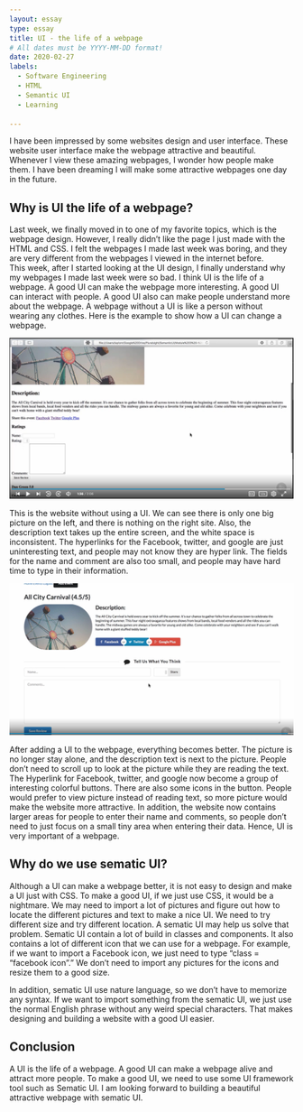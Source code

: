 ```yaml
---
layout: essay
type: essay
title: UI - the life of a webpage
# All dates must be YYYY-MM-DD format!
date: 2020-02-27
labels: 
  - Software Engineering
  - HTML
  - Semantic UI
  - Learning
  
---
```




I have been impressed by some websites design and user interface.  These website user interface make the webpage attractive and beautiful.  Whenever I view these amazing webpages, I wonder how people make them.  I have been dreaming I will make some attractive webpages one day in the future. 
## Why is UI the life of a webpage?

Last week, we finally moved in to one of my favorite topics, which is the webpage design.  However, I really didn’t like the page I just made with the HTML and CSS.  I felt the webpages I made last week was boring, and they are very different from the webpages I viewed in the internet before.  
This week, after I started looking at the UI design, I finally understand why my webpages I made last week were so bad.  I think UI is the life of a webpage.  A good UI can make the webpage more interesting.  A good UI can interact with people.  A good UI also can make people understand more about the webpage.  A webpage without a UI is like a person without wearing any clothes. 
Here is the example to show how a UI can change a webpage.

<img class="ui large floated image" src="../images/nonui2.PNG">

This is the website without using a UI.  We can see there is only one big picture on the left, and there is nothing on the right site.  Also, the description text takes up the entire screen, and the white space is inconsistent.  The hyperlinks for the Facebook, twitter, and google are just uninteresting text, and people may not know they are hyper link.  The fields for the name and comment are also too small, and people may have hard time to type in their information. 

<img class="ui large floated image" src="../images/withUI2.PNG">

After adding a UI to the webpage, everything becomes better.  The picture is no longer stay alone, and the description text is next to the picture.  People don’t need to scroll up to look at the picture while they are reading the text.  The Hyperlink for Facebook, twitter, and google now become a group of interesting colorful buttons.  There are also some icons in the button.   People would prefer to view picture instead of reading text, so more picture would make the website more attractive.  In addition, the website now contains larger areas for people to enter their name and comments, so people don’t need to just focus on a small tiny area when entering their data.  Hence, UI is very important of a webpage.

## Why do we use sematic UI?

Although a UI can make a webpage better, it is not easy to design and make a UI just with CSS.  To make a good UI, if we just use CSS, it would be a nightmare.  We may need to import a lot of pictures and figure out how to locate the different pictures and text to make a nice UI.  We need to try different size and try different location.  A sematic UI may help us solve that problem.  Sematic UI contain a lot of build in classes and components.  It also contains a lot of different icon that we can use for a webpage. For example, if we want to import a Facebook icon, we just need to type “class = “facebook icon”.”  We don’t need to import any pictures for the icons and resize them to a good size.

In addition, sematic UI use nature language, so we don’t have to memorize any syntax.  If we want to import something from the sematic UI, we just use the normal English phrase without any weird special characters.  That makes designing and building a website with a good UI easier.

## Conclusion

A UI is the life of a webpage. A good UI can make a webpage alive and attract more people.  To make a good UI, we need to use some UI framework tool such as Sematic UI. I am looking forward to building a beautiful attractive webpage with sematic UI.
